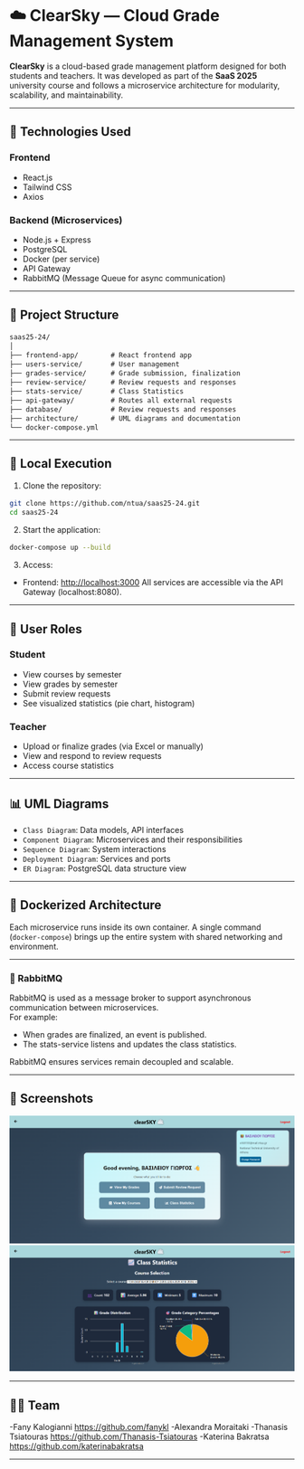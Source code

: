 # ☁️ ClearSky — Cloud Grade Management System

**ClearSky** is a cloud-based grade management platform designed for both students and teachers. It was developed as part of the **SaaS 2025** university course and follows a microservice architecture for modularity, scalability, and maintainability.

---

## 🧱 Technologies Used

### Frontend
- React.js
- Tailwind CSS
- Axios

### Backend (Microservices)
- Node.js + Express
- PostgreSQL
- Docker (per service)
- API Gateway 
- RabbitMQ (Message Queue for async communication)

---

## 📁 Project Structure

```text
saas25-24/
│
├── frontend-app/        # React frontend app
├── users-service/       # User management
├── grades-service/      # Grade submission, finalization
├── review-service/      # Review requests and responses
├── stats-service/       # Class Statistics
├── api-gateway/         # Routes all external requests
├── database/            # Review requests and responses
├── architecture/        # UML diagrams and documentation
└── docker-compose.yml   
```

---

## 🚀 Local Execution

1. Clone the repository:
```bash
git clone https://github.com/ntua/saas25-24.git
cd saas25-24
```

2. Start the application:
```bash
docker-compose up --build
```

3. Access:
- Frontend: [http://localhost:3000](http://localhost:3000)
All services are accessible via the API Gateway (localhost:8080).
---

## 👥 User Roles

### Student
- View courses by semester
- View grades by semester
- Submit review requests
- See visualized statistics (pie chart, histogram)

### Teacher
- Upload or finalize grades (via Excel or manually)
- View and respond to review requests
- Access course statistics

---

## 📊 UML Diagrams

- `Class Diagram`: Data models, API interfaces
- `Component Diagram`: Microservices and their responsibilities
- `Sequence Diagram`: System interactions 
- `Deployment Diagram`: Services and ports
- `ER Diagram`: PostgreSQL data structure view

---

## 🐳 Dockerized Architecture

Each microservice runs inside its own container. A single command (`docker-compose`) brings up the entire system with shared networking and environment.

---

### 🐇 RabbitMQ

RabbitMQ is used as a message broker to support asynchronous communication between microservices.  
For example:

- When grades are finalized, an event is published.
- The stats-service listens and updates the class statistics.

RabbitMQ ensures services remain decoupled and scalable.

---

## 📸 Screenshots

<p float="left">
  <img src="screenshots/student-dashboard.png" width="700"/>
  <br />
  <img src="screenshots/statistics.png" width="700"/>
</p>

---

## 👨‍💻 Team

-Fany Kalogianni https://github.com/fanykl
-Alexandra Moraitaki 
-Thanasis Tsiatouras https://github.com/Thanasis-Tsiatouras
-Katerina Bakratsa https://github.com/katerinabakratsa

---
